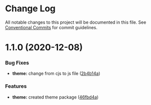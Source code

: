 # Change Log

All notable changes to this project will be documented in this file.
See [Conventional Commits](https://conventionalcommits.org) for commit guidelines.

# 1.1.0 (2020-12-08)


### Bug Fixes

* **theme:** change from cjs to js file ([2b4b14a](https://github.com/chr-ge/kalabam/commit/2b4b14a6650e934ef9f4531f1ea49090cba34ff1))


### Features

* **theme:** created theme package ([46fbd4a](https://github.com/chr-ge/kalabam/commit/46fbd4a2e4bc0dd3ef5fe442b920f1af55907ae9))

